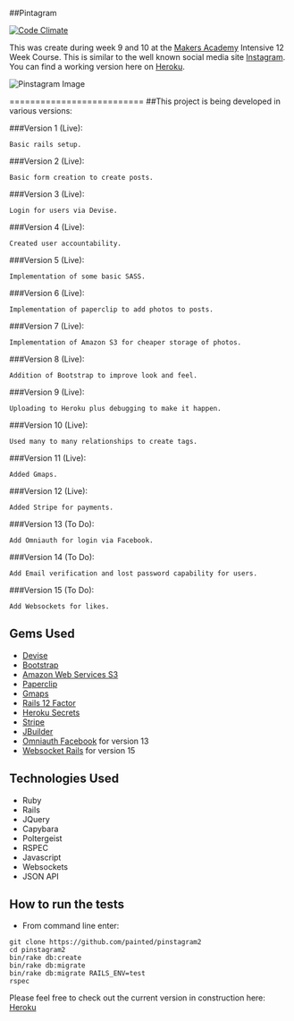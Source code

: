 ##Pintagram	

[![Code Climate](https://codeclimate.com/github/painted/pinstagram2/badges/gpa.svg)](https://codeclimate.com/github/painted/pinstagram2)

This was create during week 9 and 10 at the [Makers Academy] Intensive 12 Week Course.  This is similar to the well known social media site [Instagram].  You can find a working version here on [Heroku].

![Pinstagram Image](https://paintedchef.com/images/Pinstagram2.png)

==========================
##This project is being developed in various versions:

###Version 1 (Live):

	Basic rails setup.

###Version 2 (Live):

	Basic form creation to create posts.

###Version 3 (Live): 

	Login for users via Devise.

###Version 4 (Live):

	Created user accountability.

###Version 5 (Live):

	Implementation of some basic SASS.

###Version 6 (Live):

	Implementation of paperclip to add photos to posts.

###Version 7 (Live):

	Implementation of Amazon S3 for cheaper storage of photos.

###Version 8 (Live):

	Addition of Bootstrap to improve look and feel.

###Version 9 (Live):

	Uploading to Heroku plus debugging to make it happen.

###Version 10 (Live):

	Used many to many relationships to create tags.

###Version 11 (Live):

	Added Gmaps.

###Version 12 (Live):

	Added Stripe for payments.

###Version 13 (To Do):

	Add Omniauth for login via Facebook.

###Version 14 (To Do):

	Add Email verification and lost password capability for users.

###Version 15 (To Do):

	Add Websockets for likes.



Gems Used
----------
	
* [Devise]
* [Bootstrap]
* [Amazon Web Services S3]
* [Paperclip]
* [Gmaps]
* [Rails 12 Factor]
* [Heroku Secrets]
* [Stripe]
* [JBuilder]
* [Omniauth Facebook] for version 13
* [Websocket Rails] for version 15


Technologies Used
---------
* Ruby
* Rails
* JQuery
* Capybara
* Poltergeist
* RSPEC
* Javascript
* Websockets
* JSON API

How to run the tests
--------------------

  * From command line enter:
```
git clone https://github.com/painted/pinstagram2
cd pinstagram2
bin/rake db:create
bin/rake db:migrate
bin/rake db:migrate RAILS_ENV=test
rspec
```


Please feel free to check out the current version in construction here: [Heroku]

[JBuilder]:https://github.com/rails/jbuilder
[Omniauth Facebook]:https://github.com/mkdynamic/omniauth-facebook
[Stripe]:https://github.com/stripe/stripe-ruby
[Websocket Rails]:https://github.com/websocket-rails/websocket-rails
[Makers Academy]:http://www.makersacademy.com
[Heroku]:http://pinstagram2.herokuapp.com/posts
[Devise]:https://github.com/plataformatec/devise
[Bootstrap]:https://github.com/twbs/bootstrap-sass
[Amazon Web Services S3]:http://aws.amazon.com/sdk-for-ruby/
[Paperclip]:https://github.com/thoughtbot/paperclip
[Gmaps]:http://hpneo.github.io/gmaps/
[Rails 12 Factor]:https://github.com/heroku/rails_12factor
[Heroku Secrets]:https://github.com/alexpeattie/heroku_secrets
[Instagram]:http://instagram.com/